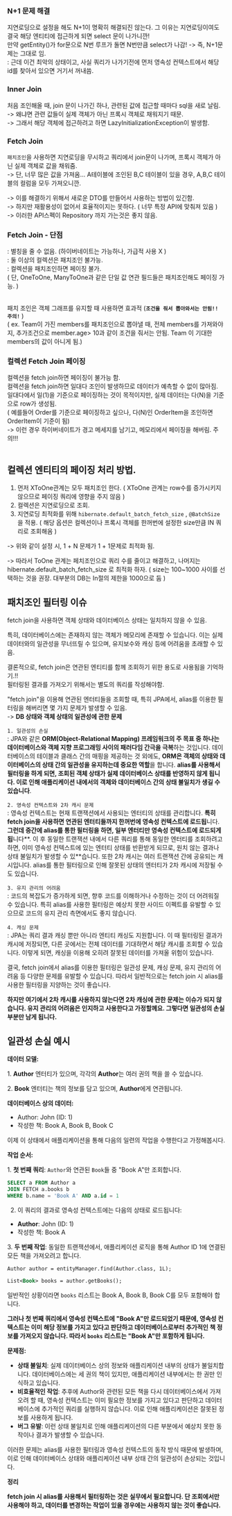 ### N+1 문제 해결

지연로딩으로 설정을 해도 N+1이 명확히 해결되진 않는다.
그 이유는 지연로딩이여도 결국 해당 엔티티에 접근하게 되면 select 문이 나가니깐!<br>
만약 getEntity()가 for문으로 N번 루프가 돌면 N번만큼 select가 나감! -> 즉, N+1문제는 그대로 임.<br>
: 근데 이건 최악의 상태이고, 사실 쿼리가 나가기전에 먼저 영속성 컨텍스트에서 해당 id를 찾아서 있으면 거기서 꺼내씀.<br>

### Inner Join

처음 조인해올 때, join 문이 나가긴 하나, 관련된 값에 접근할 때마다 sql을 새로 날림.<br>
-> 왜냐면 관련 값들이 실제 객체가 아닌 프록시 객체로 채워지기 때문.<br>
-> 그래서 해당 객체에 접근하려고 하면 LazyInitializationException이 발생함.

### Fetch Join

`패치조인`을 사용하면 지연로딩을 무시하고 쿼리에서 join문이 나가며, 프록시 객체가 아닌 실제 객체로 값을 채워줌.<br>
-> 단, 너무 많은 값을 가져옴... A테이블에 조인된 B,C 테이블이 있을 경우, A,B,C 테이블의 컬럼을 모두 가져오니깐.<br>

-> 이를 해결하기 위해서 새로운 DTO를 만들어서 사용하는 방법이 있긴함.<br>
-> 하지만 재활용성이 없어서 효율적이지는 못하다. ( 너무 특정 API에 맞춰져 있음 ) <br>-> 이러한 API스펙이 Repository 까지 가는것은 좋지 않음.

### Fetch Join - 단점

: 별칭을 줄 수 없음. (하이버네이트는 가능하나, 가급적 사용 X )<br>
: 둘 이상의 컬렉션은 패치조인 불가능.<br>
: 컬렉션을 패치조인하면 페이징 불가.<br>
( 단, OneToOne, ManyToOne과 같은 단일 값 연관 필드들은 패치조인해도 페이징 가능. )
<br><br>

패치 조인은 객체 그래프를 유지할 때 사용하면 효과적 (**`조건을 줘서 뽑아와서는 안됨!! 주의!`** )<br>
( ex. Team이 가진 members를 패치조인으로 뽑아낼 때, 전체 members를 가져와야지, 추가조건으로 member.age> 10과 같이 조건을 줘서는 안됨. Team 이 기대한 members의 값이 아니게 됨.)

### 컬렉션 Fetch Join 페이징

컬렉션을 fetch join하면 페이징이 불가능 함.<br>
컬렉션을 fetch join하면 일대다 조인이 발생하므로 데이터가 예측할 수 없이 많아짐.<br>
일대다에서 일(1)을 기준으로 페이징하는 것이 목적이지만, 실제 데이터는 다(N)을 기준으로 row가 생성됨.<br>
( 예를들어 Order를 기준으로 페이징하고 싶으나, 다(N)인 OrderItem을 조인하면 OrderItem이 기준이 됨)<br>
-> 이런 경우 하이버네이트가 경고 메세지를 남기고, 메모리에서 페이징을 해버림. 주의!!!<br><br>


컬렉션 엔티티의 페이징 처리 방법.
---

1. 먼저 XToOne관계는 모두 패치조인 한다.
( XToOne 관계는 row수를 증가시키지 않으므로 페이징 쿼리에 영향을 주지 않음 )
2. 컬렉션은 지연로딩으로 조회.
3. 지연로딩 최적화를 위해 `hibernate.default_batch_fetch_size` , `@BatchSize`을 적용.
( 해당 옵션은 컬렉션이나 프록시 객체를 한꺼번에 설정한 size만큼 IN 쿼리로 조회해옴 )

-> 위와 같이 설정 시, 1 + N 문제가 1 + 1문제로 최적화 됨.

-> 따라서 ToOne 관계는 페치조인으로 쿼리 수를 줄이고 해결하고, 나머지는hibernate.default_batch_fetch_size 로 최적화 하자.
( size는 100~1000 사이를 선택하는 것을 권장. 대부분의 DB는 In절의 제한을 1000으로 둠 )


## 패치조인 필터링 이슈
fetch join을 사용하면 객체 상태와 데이터베이스 상태는 일치하지 않을 수 있음.

특히, 데이터베이스에는 존재하지 않는 객체가 메모리에 존재할 수 있습니다. 이는 실제 데이터와의 일관성을 무너뜨릴 수 있으며, 유지보수와 캐싱 등에 어려움을 초래할 수 있음.

결론적으로, fetch join은 연관된 엔티티를 함께 조회하기 위한 용도로 사용됨을 기억하기.!! <br>
필터링된 결과를 가져오기 위해서는 별도의 쿼리를 작성해야함. <br>



"fetch join"을 이용해 연관된 엔터티들을 조회할 때, 특히 JPA에서, alias를 이용한 필터링을 해버리면 몇 가지 문제가 발생할 수 있음.<br>
-> **DB 상태와 객체 상태의 일관성에 관한 문제**


`1. 일관성의 손실`<br>
: JPA와 같은 **ORM(Object-Relational Mapping) 프레임워크의 주 목표 중 하나는 데이터베이스와 객체 지향 프로그래밍 사이의 패러다임 간극을 극복**하는 것입니다. 데이터베이스의 테이블과 클래스 간의 매핑을 제공하는 것 외에도, **ORM은 객체의 상태와 데이터베이스의 상태 간의 일관성을 유지하는데 중요한 역할**을 합니다. **alias를 사용해서 필터링을 하게 되면, 조회된 객체 상태가 실제 데이터베이스 상태를 반영하지 않게 됩니다. 이로 인해 애플리케이션 내에서의 객체와 데이터베이스 간의 상태 불일치가 생길 수 있습니다**.

`2. 영속성 컨텍스트와 2차 캐시 문제`<br>
: 영속성 컨텍스트는 현재 트랜잭션에서 사용되는 엔터티의 상태를 관리합니다. **특히 fetch join을 사용하면 연관된 엔터티들까지 한꺼번에 영속성 컨텍스트에 로드됩**니다. **그런데 중간에 alias를 통한 필터링을 하면, 일부 엔터티만 영속성 컨텍스트에 로드되게 됩**니다**. 이 후 동일한 트랜잭션 내에서 다른 쿼리를 통해 동일한 엔터티를 조회하려고 하면, 이미 영속성 컨텍스트에 있는 엔터티 상태를 반환받게 되므로, 원치 않는 결과나 상태 불일치가 발생할 수 있**습니다. 또한 2차 캐시는 여러 트랜잭션 간에 공유되는 캐시입니다. alias를 통한 필터링으로 인해 잘못된 상태의 엔터티가 2차 캐시에 저장될 수도 있습니다.

`3. 유지 관리의 어려움`<br>
: 코드의 복잡도가 증가하게 되면, 향후 코드를 이해하거나 수정하는 것이 더 어려워질 수 있습니다. 특히 alias를 사용한 필터링은 예상치 못한 사이드 이펙트를 유발할 수 있으므로 코드의 유지 관리 측면에서도 좋지 않습니다.

`4. 캐싱 문제`<br>
: JPA는 쿼리 결과 캐싱 뿐만 아니라 엔티티 캐싱도 지원합니다. 이 때 필터링된 결과가 캐시에 저장되면, 다른 곳에서는 전체 데이터를 기대하면서 해당 캐시를 조회할 수 있습니다. 이렇게 되면, 캐싱을 이용해 오히려 잘못된 데이터를 가져올 위험이 있습니다.

결국, fetch join에서 alias를 이용한 필터링은 일관성 문제, 캐싱 문제, 유지 관리의 어려움 등 다양한 문제를 유발할 수 있습니다. 따라서 일반적으로는 fetch join 시 alias를 사용한 필터링을 지양하는 것이 좋습니다.

**하지만 여기에서 2차 캐시를 사용하지 않는다면 2차 캐싱에 관한 문제는 이슈가 되지 않습니다. 유지 관리의 어려움은 인지하고 사용한다고 가정할께요. 그렇다면 일관성의 손실 부분만 남게 됩니다.**

## 일관성 손실 예시


**데이터 모델:**

1. **Author** 엔터티가 있으며, 각각의 **Author**는 여러 권의 책을 쓸 수 있습니다.

2. **Book** 엔터티는 책의 정보를 담고 있으며, **Author**에게 연관됩니다.

**데이터베이스 상의 데이터:**

- Author: John (ID: 1)
- 작성한 책: Book A, Book B, Book C

이제 이 상태에서 애플리케이션을 통해 다음의 일련의 작업을 수행한다고 가정해봅시다.

**작업 순서:**

1. **첫 번째 쿼리**: `Author`와 연관된 `Book`들 중 "Book A"만 조회합니다.

```sql
SELECT a FROM Author a 
JOIN FETCH a.books b 
WHERE b.name = 'Book A' AND a.id = 1
```

2. 이 쿼리의 결과로 영속성 컨텍스트에는 다음의 상태로 로드됩니다:

- **Author**: John (ID: 1)
- 작성한 책: Book A

3. **두 번째 작업**: 동일한 트랜잭션에서, 애플리케이션 로직을 통해 Author ID 1에 연결된 모든 책을 가져오려고 합니다.

```xml
Author author = entityManager.find(Author.class, 1L);

List<Book> books = author.getBooks();
```

일반적인 상황이라면 `books` 리스트는 Book A, Book B, Book C를 모두 포함해야 합니다.

**그러나 첫 번째 쿼리에서 영속성 컨텍스트에 "Book A"만 로드되었기 때문에, 영속성 컨텍스트는 이미 해당 정보를 가지고 있다고 판단하고 데이터베이스로부터 추가적인 책 정보를 가져오지 않습니다. 따라서 `books` 리스트는 "Book A"만 포함하게 됩니다.**

**문제점:**

- **상태 불일치**: 실제 데이터베이스 상의 정보와 애플리케이션 내부의 상태가 불일치합니다. 데이터베이스에는 세 권의 책이 있지만, 애플리케이션 내부에서는 한 권만 인식하고 있습니다.
- **비효율적인 작업**: 추후에 Author와 관련된 모든 책을 다시 데이터베이스에서 가져오려 할 때, 영속성 컨텍스트는 이미 필요한 정보를 가지고 있다고 판단하고 데이터베이스에 추가적인 쿼리를 실행하지 않습니다. 이로 인해 애플리케이션은 잘못된 정보를 사용하게 됩니다.
- **버그 유발**: 이런 상태 불일치로 인해 애플리케이션의 다른 부분에서 예상치 못한 동작이나 결과가 발생할 수 있습니다.

이러한 문제는 alias를 사용한 필터링과 영속성 컨텍스트의 동작 방식 때문에 발생하며, 이로 인해 데이터베이스 상태와 애플리케이션 내부 상태 간의 일관성이 손상되는 것입니다.

**정리**

**fetch join 시 alias를 사용해서 필터링하는 것은 실무에서 필요합니다. 단 조회에서만 사용해야 하고, 데이터를 변경하는 작업이 있을 경우에는 사용하지 않는 것이 좋습니다.**
